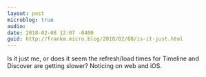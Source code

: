 ```yaml
---
layout: post
microblog: true
audio: 
date: 2018-02-08 12:07 -0400
guid: http://frankm.micro.blog/2018/02/08/is-it-just.html
---
```

Is it just me, or does it seem the refresh/load times for Timeline and Discover are getting slower? Noticing on web and iOS. 

